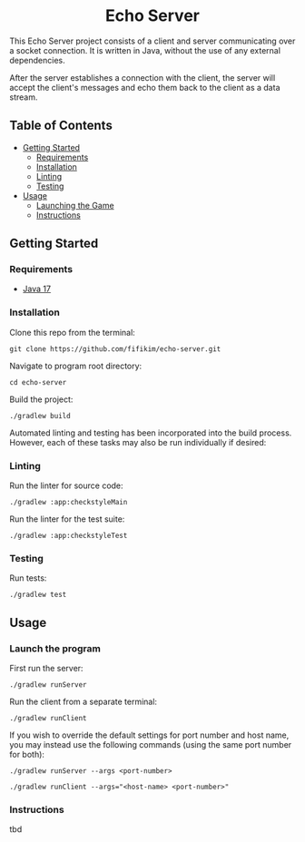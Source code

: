 <h1 align="center">Echo Server</h1>

This Echo Server project consists of a client and server communicating over a socket connection. It is written in Java, without the use of any external dependencies.

After the server establishes a connection with the client, the server will accept the client's messages and echo them back to the client as a data stream.

## Table of Contents

- [Getting Started](#getting_started)
  - [Requirements](#requirements)
  - [Installation](#installation)
  - [Linting](#linting)
  - [Testing](#testing)
- [Usage](#usage)
  - [Launching the Game](#launching)
  - [Instructions](#instructions)

## Getting Started <a name = "getting_started"></a>

### Requirements <a name = "requirements"></a>

- <a href="https://www.oracle.com/java/technologies/javase/jdk17-archive-downloads.html">Java 17</a>

### Installation <a name = "installation"></a>

Clone this repo from the terminal:
```
git clone https://github.com/fifikim/echo-server.git
```

Navigate to program root directory:
```
cd echo-server
```  

Build the project:
```
./gradlew build
```

Automated linting and testing has been incorporated into the build process. However, each of these tasks may also be run individually if desired:

### Linting <a name = "linting"></a>

Run the linter for source code:
```
./gradlew :app:checkstyleMain
```

Run the linter for the test suite:
```
./gradlew :app:checkstyleTest
```

### Testing <a name = "testing"></a>

Run tests:
```
./gradlew test
```

## Usage <a name="usage"></a>

### Launch the program <a name = "launching"></a>

First run the server:
```
./gradlew runServer
```

Run the client from a separate terminal:
```
./gradlew runClient
```

If you wish to override the default settings for port number and host name, you may instead use the following commands (using the same port number for both):

```
./gradlew runServer --args <port-number>
```
```
./gradlew runClient --args="<host-name> <port-number>"
```

### Instructions

tbd
